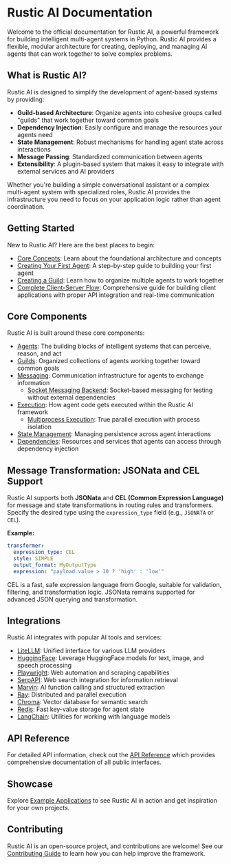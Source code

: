 # Rustic AI Documentation

Welcome to the official documentation for Rustic AI, a powerful framework for building intelligent multi-agent systems in Python. Rustic AI provides a flexible, modular architecture for creating, deploying, and managing AI agents that can work together to solve complex problems.

## What is Rustic AI?

Rustic AI is designed to simplify the development of agent-based systems by providing:

- **Guild-based Architecture**: Organize agents into cohesive groups called "guilds" that work together toward common goals
- **Dependency Injection**: Easily configure and manage the resources your agents need
- **State Management**: Robust mechanisms for handling agent state across interactions
- **Message Passing**: Standardized communication between agents
- **Extensibility**: A plugin-based system that makes it easy to integrate with external services and AI providers

Whether you're building a simple conversational assistant or a complex multi-agent system with specialized roles, Rustic AI provides the infrastructure you need to focus on your application logic rather than agent coordination.

## Getting Started

New to Rustic AI? Here are the best places to begin:

- [Core Concepts](core/index.md): Learn about the foundational architecture and concepts
- [Creating Your First Agent](howto/creating_your_first_agent.md): A step-by-step guide to building your first agent
- [Creating a Guild](howto/creating_a_guild.md): Learn how to organize multiple agents to work together
- [Complete Client-Server Flow](howto/client_server_flow.md): Comprehensive guide for building client applications with proper API integration and real-time communication

## Core Components

Rustic AI is built around these core components:

- [Agents](agents/index.md): The building blocks of intelligent systems that can perceive, reason, and act
- [Guilds](core/guilds.md): Organized collections of agents working together toward common goals
- [Messaging](core/messaging.md): Communication infrastructure for agents to exchange information
  - [Socket Messaging Backend](core/socket_messaging_backend.md): Socket-based messaging for testing without external dependencies
- [Execution](core/execution.md): How agent code gets executed within the Rustic AI framework
  - [Multiprocess Execution](core/multiprocess_execution.md): True parallel execution with process isolation
- [State Management](core/state_management.md): Managing persistence across agent interactions
- [Dependencies](dependencies/index.md): Resources and services that agents can access through dependency injection

## Message Transformation: JSONata and CEL Support

Rustic AI supports both **JSONata** and **CEL (Common Expression Language)** for message and state transformations in routing rules and transformers. Specify the desired type using the `expression_type` field (e.g., `JSONATA` or `CEL`).

**Example:**
```yaml
transformer:
  expression_type: CEL
  style: SIMPLE
  output_format: MyOutputType
  expression: "payload.value > 10 ? 'high' : 'low'"
```

CEL is a fast, safe expression language from Google, suitable for validation, filtering, and transformation logic. JSONata remains supported for advanced JSON querying and transformation.

## Integrations

Rustic AI integrates with popular AI tools and services:

- [LiteLLM](agents/litellm/index.md): Unified interface for various LLM providers
- [HuggingFace](agents/huggingface/index.md): Leverage HuggingFace models for text, image, and speech processing
- [Playwright](agents/playwright/index.md): Web automation and scraping capabilities
- [SerpAPI](agents/serpapi/index.md): Web search integration for information retrieval
- [Marvin](agents/marvin/index.md): AI function calling and structured extraction
- [Ray](ray/index.md): Distributed and parallel execution
- [Chroma](dependencies/chroma/index.md): Vector database for semantic search
- [Redis](dependencies/redis/index.md): Fast key-value storage for agent state
- [LangChain](dependencies/langchain/index.md): Utilities for working with language models

## API Reference

For detailed API information, check out the [API Reference](api/index.md) which provides comprehensive documentation of all public interfaces.

## Showcase

Explore [Example Applications](showcase/index.md) to see Rustic AI in action and get inspiration for your own projects.

## Contributing

Rustic AI is an open-source project, and contributions are welcome! See our [Contributing Guide](contributing.md) to learn how you can help improve the framework. 
